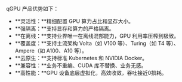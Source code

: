 
qGPU 产品优势如下：

- **灵活性：**精细配置 GPU 算力占比和显存大小。
- **强隔离：**支持显存和算力的严格隔离。
- **在离线：**支持业界唯一在离线混部能力，GPU 利用率压榨到极致。
- **覆盖度：**支持主流架构 Volta（如 V100 等）、Turing（如 T4 等）、Ampere（如 A100、A10 等）。
- **云原生：**支持标准 Kubernetes 和 NVIDIA Docker。
- **兼容性：**业务不重编、CUDA 库不替换、业务无感。
- **高性能：**GPU 设备底层虚拟化，高效收敛，吞吐接近0损耗。

